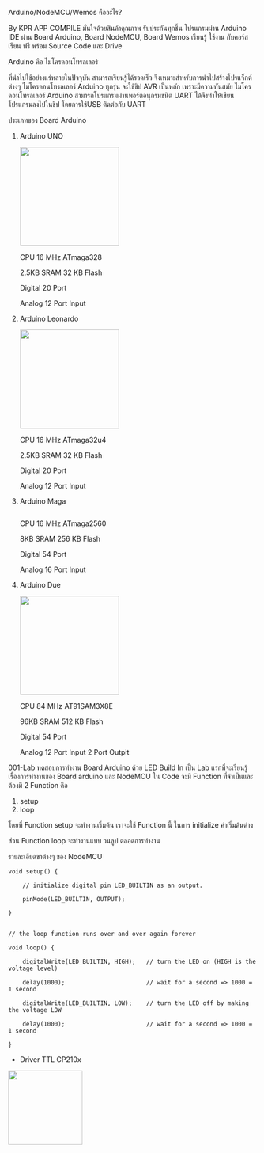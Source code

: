 Arduino/NodeMCU/Wemos คืออะไร?

By KPR APP COMPILE มั่นใจด้วยสินค้าคุณภาพ รับประกันทุกชิ้น โปรแกรมผ่าน Arduino IDE
ผ่าน Board Arduino, Board NodeMCU, Board Wemos
เรียนรู้ ใช้งาน กับคอร์สเรียน ฟรี พร้อม Source Code และ Drive
    
Arduino คือ ไมโครคอนโทรลเลอร์ 

ที่นำไปใช้อย่างแร่หลายในปัจจุบัน สามารถเรียนรู้ได้รวดเร็ว จึงเหมาะสำหรับการนำไปสร้างโปรแจ็กต์ ต่างๆ
ไมโครคอนโทรลเลอร์ Arduino ทุกรุ่น จะใช้ชิป AVR เป็นหลัก เพราะมีความทันสมัย
ไมโครคอนโทรลเลอร์ Arduino สามารถโปรแกรมผ่านพอร์ตอนุกรมชนิต UART ได้จึงทำให้เขียนโปรแกรมลงไปในชิป โดยการใช้USB ติดต่อกับ UART </p>
    
ประเภทของ Board Arduino

1. Arduino UNO

    <img src="http://www.kprappcompile.com/arduino-img/arduino-uno.png" width="200">

    CPU 16 MHz ATmaga328

    2.5KB SRAM 32 KB Flash

    Digital 20 Port

    Analog 12 Port Input

2. Arduino Leonardo

    <img src="http://www.kprappcompile.com/arduino-img/arduino-leonardo.png" width="200">


    CPU 16 MHz ATmaga32u4

    2.5KB SRAM 32 KB Flash

    Digital 20 Port

    Analog 12 Port Input

3. Arduino Maga

    <img sec="http://www.kprappcompile.com/arduino-img/arduino-maga.png" width="200">

    CPU 16 MHz ATmaga2560

    8KB SRAM 256 KB Flash

    Digital 54 Port

    Analog 16 Port Input

4. Arduino Due

    <img src="http://www.kprappcompile.com/arduino-img/arduino-due.png" width="200">

    CPU 84 MHz AT91SAM3X8E

    96KB SRAM 512 KB Flash

    Digital 54 Port

    Analog 12 Port Input 2 Port Outpit
        
001-Lab ทดสอบการทำงาน Board Arduino ด้วย LED Build In
เป็น Lab แรกที่จะเรียนรู้เรื่องการทำงานของ Board arduino และ NodeMCU
ใน Code จะมี Function ที่จำเป็นและ ต้องมี 2 Function คือ
1. setup
2. loop

โดยที่ Function setup จะทำงานเริ่มต้น เราจะใช้ Function นี้ ในการ
initialize ค่าเริ่มต้นต่าง

ส่วน Function loop จะทำงานแบบ วนลูป ตลอดการทำงาน

รายละเอียดขาต่างๆ ของ NodeMCU <br>





    void setup() {

        // initialize digital pin LED_BUILTIN as an output.
  
        pinMode(LED_BUILTIN, OUTPUT);
  
    }


    // the loop function runs over and over again forever

    void loop() {

        digitalWrite(LED_BUILTIN, HIGH);   // turn the LED on (HIGH is the voltage level)
  
        delay(1000);                       // wait for a second => 1000 = 1 second
  
        digitalWrite(LED_BUILTIN, LOW);    // turn the LED off by making the voltage LOW
  
        delay(1000);                       // wait for a second => 1000 = 1 second
  
    }
 
 <ul>
    <li><a scr="https://www.silabs.com/products/development-tools/software/usb-to-uart-bridge-vcp-drivers
 ">Driver TTL CP210x</a></li>
 </ul>

 
 
 
 <img src="https://kprappcompile.app/images/logokpr_webdesign.png" width="150">


